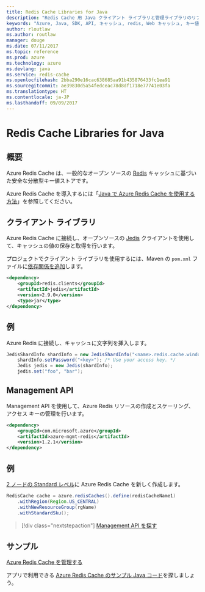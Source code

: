 ```yaml
---
title: Redis Cache Libraries for Java
description: "Redis Cache 用 Java クライアント ライブラリと管理ライブラリのリファレンス ドキュメント"
keywords: "Azure, Java, SDK, API, キャッシュ, redis, Web キャッシュ, キー値, インメモリ"
author: rloutlaw
ms.author: routlaw
manager: douge
ms.date: 07/11/2017
ms.topic: reference
ms.prod: azure
ms.technology: azure
ms.devlang: java
ms.service: redis-cache
ms.openlocfilehash: 2bba290e16cac638685aa91b435876433fc1ea91
ms.sourcegitcommit: ae39830d5a54fedceac78d8df1718e77741e03fa
ms.translationtype: HT
ms.contentlocale: ja-JP
ms.lasthandoff: 09/09/2017
---
```

# <a name="redis-cache-libraries-for-java"></a>Redis Cache Libraries for Java

## <a name="overview"></a>概要

Azure Redis Cache は、一般的なオープン ソースの [Redis](https://redis.io/) キャッシュに基づいた安全な分散型キー値ストアです。 

Azure Redis Cache を導入するには「[Java で Azure Redis Cache を使用する方法](/azure/redis-cache/cache-java-get-started)」を参照してください。

## <a name="client-library"></a>クライアント ライブラリ

Azure Redis Cache に接続し、オープンソースの [Jedis](https://github.com/xetorthio/jedis) クライアントを使用して、キャッシュの値の保存と取得を行います。  

プロジェクトでクライアント ライブラリを使用するには、Maven の `pom.xml` ファイルに[依存関係を追加](https://maven.apache.org/guides/getting-started/index.html#How_do_I_use_external_dependencies)します。   

```XML
<dependency>
    <groupId>redis.clients</groupId>
    <artifactId>jedis</artifactId>
    <version>2.9.0</version>
    <type>jar</type>
</dependency>
```

## <a name="example"></a>例

Azure Redis に接続し、キャッシュに文字列を挿入します。

```java
JedisShardInfo shardInfo = new JedisShardInfo("<name>.redis.cache.windows.net", 6380, useSsl);
    shardInfo.setPassword("<key>"); /* Use your access key. */
    Jedis jedis = new Jedis(shardInfo);
    jedis.set("foo", "bar");
```

## <a name="management-api"></a>Management API

Management API を使用して、Azure Redis リソースの作成とスケーリング、アクセス キーの管理を行います。

```XML
<dependency>
    <groupId>com.microsoft.azure</groupId>
    <artifactId>azure-mgmt-redis</artifactId>
    <version>1.2.1</version>
</dependency>
```

## <a name="example"></a>例

[2 ノードの Standard レベル](https://azure.microsoft.com/services/cache/)に Azure Redis Cache を新しく作成します。 

```java
RedisCache cache = azure.redisCaches().define(redisCacheName1)
    .withRegion(Region.US_CENTRAL)
    .withNewResourceGroup(rgName)
    .withStandardSku();
```

> [!div class="nextstepaction"]
> [Management API を探す](/java/api/overview/azure/rediscache/managementapi)

## <a name="samples"></a>サンプル

[Azure Redis Cache を管理する](https://github.com/Azure-Samples/redis-java-manage-cache)   

アプリで利用できる [Azure Redis Cache のサンプル Java コード](https://azure.microsoft.com/resources/samples/?platform=java&term=redis)を探しましょう。
